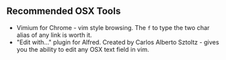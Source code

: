 ## Recommended OSX Tools

 * Vimium for Chrome - vim style browsing. The `f` to type the two char alias of any link is worth it.
 * "Edit with..." plugin for Alfred. Created by Carlos Alberto Sztoltz - gives you the ability to edit any OSX text field in vim.
